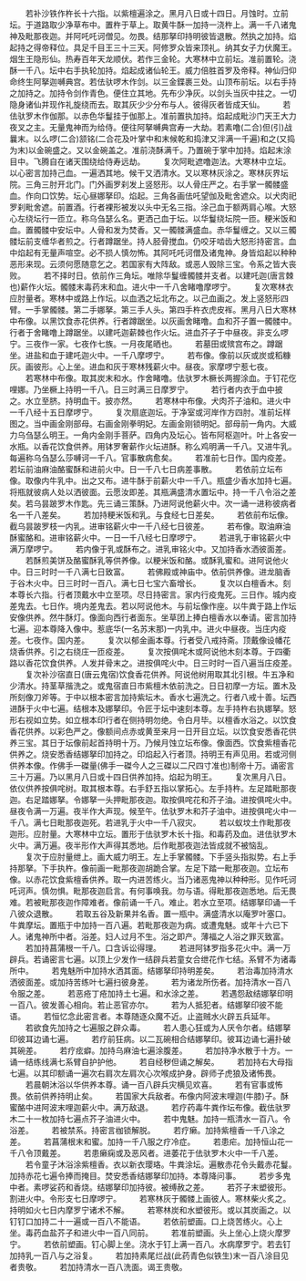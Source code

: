 <!-- { "loadSidebar": true } -->
　　若补沙铁作杵长十六指。以紫檀遍涂之。黑月八日或十四日。月蚀时。立前坛。于道路取少净草布中。置杵于草上。取黄牛酥一加持一浇杵上。满一千八诸鬼神及毗那夜迦。并阿吒吒诃僧见。勿畏。结那拏印持明彼皆退散。然执之加持。焰起持之得帝释位。具足千目王三十三天。阿修罗众皆来顶礼。纳其女子力伏魔王。烟生王隐形仙。热寿百年天龙顺伏。若作三金轮。大寒林中立前坛。准前置轮。浇酥一千八。坛中右手执轮加持。焰起成诸仙轮王。威力倍胜首罗及帝释。神仙归仰命终生阿拏迦嚩典宫。若佉驮啰木作剑。以三金鍱裹三处。山顶布前坛。以右手持之加持之。加持令剑作青色。便住立其地。先布少净灰。以剑头当灰中拄之。一切隐身诸仙并现作礼旋绕而去。取其灰少少分布与人。彼得灰者皆成天仙。
　　若佉驮罗木作伽那。以赤色华鬘挂于伽那上。准前置执加持。焰起成毗沙门天王大力夜叉之主。无量鬼神而为给侍。便往阿拏嚩典宫寿一大劫。若素噜(二合)但(引)战曩末。以么啰(二合)颔铭(二合花及叶掌中和末候乾和捣津又泮满一千遍)和之(又捣为末)以金碗盛之。又以金碗盖之。准前浇酥满千。乃置碗于掌中加持。焰起末涂目中。飞腾自在诸天围绕给侍寿远劫。
　　复次阿毗遮噜迦法。大寒林中立坛。以心密言加持己血。一遍洒其地。候干又洒清水。又以寒林灰涂之。寒林灰界坛院。三角三肘开北门。门外画罗刹发上竖怒形。以人骨庄严之。右手掌一髑髅盛血。作向口饮势。坛心昼娜拏印。焰起。三角各画佉吒望伽及毗舍遮众。以犬肉祀罗刹毗舍遮。前置酒。行者裸形被发以头中无名三指。涂己血于额两肩心喉。大怒心左绕坛行一匝立。称乌刍瑟么名。更洒己血于坛。以华鬘绕坛院一匝。粳米饭和血。置髑髅中安坛中。人骨和发为焚香。又一髑髅满盛血。赤华鬘缠之。又以三髑髅坛前支缠华者煎之。行者蹲踞坐。持人胫骨搅血。仍咬牙啮齿大怒形持密言。血中焰起有无量声喧空。必不损人慎勿怖。其阿吒吒诃僧及诸鬼神。身皆焰起以种种恶形来现。云须何愿随意乞之。若国家有大阵敌。或恶人毁除三宝。令系之皆大丧败。
　　若不择时日。依前作三角坛。唯除华鬘缠髑髅并支者。以建吒迦(唐言棘也)薪作火坛。髑髅末毒药末和血。进火中一千八舍睹噜摩啰宁。
　　复次寒林衣应肘量者。寒林中或路上作坛。以血洒之坛北布之。以己血画之。发上竖怒形四臂。一手掌髑髅。第二手娜拏。第三手人头。第四手杵衣虎皮裈。黑月八日大寒林中布像。以黑饮食赤花供养。行者蹲踞坐。以灰画舍睹噜。血和芥子置一髑髅中。行者于舍睹噜上蹲踞坐。以建吒迦薪棘也作火坛。进血芥子于中昼夜。非支么啰宁。三夜作一家。七夜作七族。一月夜尾晒也。
　　若墓田或殡宫布之。蹲踞坐。进盐和血于建吒迦火中。一千八摩啰宁。
　　若布像。像前以灰或炭或稻糠灰。画彼形。心上坐。进血和灰于寒林残薪火中。昼夜。家摩啰宁惹七夜。
　　若寒林中布像。取其炭末和水。作舍睹噜。佉驮罗木橛长两握涂血。于钉花仡哩娜。乃坐橛上持明一千八。日三时满三日摩罗宁。
　　若行者内衣于血中披之。水立至脐。持明血干。披亦然。
　　若寒林中布像。犬肉芥子油和。进火中一千八经十五日摩啰宁。
　　复次扇底迦坛。于净室或河岸作方四肘。准前坛样图之。当中画金刚部母。右画金刚拳明妃。左画金刚锁明妃。部母前一角内。大威力乌刍瑟么明王。一角内金刚手菩萨。四角内及坛心。皆布阿枢迦叶。叶上各安一水瓶。以香花饮食供养。用钵罗奢薪作火坛进酥。称么鸡明满一千八。又进牛乳。每遍称乌刍瑟么莎嚩诃一千八。官事散病愈矣。
　　若准前七日作。国内疫差。若坛前油麻油酪蜜酥和进前火中。日一千八七日病差事散。
　　若依前立坛布像。取像内牛乳中。出之又布。进牛酥于前薪火中一千八。瓶盛少香水加持七遍。将瓶就彼病人处以洒彼面。云愿汝即差。其瓶满盛清水置坛中。持一千八令浴之差矣。若乌昙跛罗木作匙。先三诵三策酥。乃进阿说他薪火中。次一诵一进称彼病者名一千八差矣。
　　若加持粳米饭和乳。与食经七日差矣。
　　若依前布坛像。截乌昙跛罗枝一内乳。进审铭薪火中一千八经七日彼差。
　　若布像。取油麻油酥蜜酪和。进审铭薪火中。一日一千八经七日摩啰宁。
　　若进乳于审铭薪火中满万摩啰宁。
　　若内像于乳或酥布之。进乳审铭火中。又加持香水洒彼面差。
　　若酥煎美饼及酪蜜酥乳等供养像。以粳米饭和酪。或酥乳蜜和。进阿说他火中。日三时时一千八满七日致富。
　　若佛殿或神庙中。依前供养像。进龙脑香于谷木火中。日三时时一百八。满七日七宝六畜增长。
　　复次以白檀香木。刻本尊长六指。行者顶戴水中立至项。尽日持密言。家内行疫鬼死。三日作。城内疫差鬼去。七日作。境内差鬼去。若以阿说他木。与前坛像作座。以牛粪于路上作坛安像供养。然牛酥灯。像面向西行者面东。坐草团上捧白檀香水以奉请。密言加持七遍。迎本尊降入像中。惹底华(一名苏末那)一内乳中。进火中昼夜。当庄内疫差。七夜作。国内差。
　　复次以郁金画本尊。行者受八戒持斋。顶戴像设幡花烧香供养。引之右绕庄一匝疫差。
　　复次按俱咤木或阿说他木刻本尊。于四衢路以香花饮食供养。人发并骨末之。进按俱咤火中。日三时时一百八遍当庄疫差。
　　复次补沙宿直日(唐云鬼宿)饮食香花供养。阿说他树用取其北引根。牛五净和少清水。持茎草揩洗之。或鬼宿直日市紫檀木依前洗之。日日初摩一方坛。置木及所刻像刀斧等。于中以根本密言加持紫坛木。香水七遍洗之。行者八戒十善。坛西进酥于火中七遍。结根本及娜拏印。令匠于坛中速刻本尊。左手持杵右执娜拏。怒形右视如立势。如立根本印行者在侧持明勿绝。令白月毕。以檀香水浴之。以饮食香花供养。以彩色严之。像额间点赤或黄至来月一日开目立坛。以饮食安悉香花供养三宝。其日于坛像前起首持明十万。乃候月蚀立坛布像。像面西。饮食紫檀香花供养之。烧安悉香结娜拏印加持之。印焰起入行者顶。持明王有声见用。若或河侧供养本像。作佛手一磔量(佛手一磔今人之三磔以二尺四寸准也)制帝十万。诵密言三十万遍。乃以黑月八日或十四日供养加持。焰起为明王。
　　复次黑月八日。依仪供养按俱咤树。取其根本尊。右手舒五指以掌拓心。左手持杵。左足踏毗那夜迦。右足踏娜拏。令娜拏一头押毗那夜迦。取按俱咤花和芥子油。进按俱咤火中。昼夜令满一万遍。夜半作大声现。候至午。佉驮罗木和芥子油中。进按俱咤火中一千八。满七日毗那夜迦死。若进乳于火中一千八寂灾。
　　若以蚁坟土作毗那夜迦形。应肘量。大寒林中立坛。置形于佉驮罗木长十指。和毒药及血。进佉驮罗木火中。满万遍。夜半形作大声得其悉地。后作毗那夜迦法皆成就不被恼乱。
　　复次于应肘量绁上。画大威力明王。左上手掌髑髅。下手竖头指拟势。右上手持那拏。下手执杵。像前画一毗那夜迦胡跪合掌。左足下踏一毗那夜迦。立坛布像。以赤花饮食紫檀香供养。取一内进苦练火。当乃诸恶鬼神以种种形。见作吒诃吒诃声。慎勿惧。毗那夜迦启言。有何事唤我。勿与语。得毗那夜迦悉地。后无畏难。若被毗那夜迦作障难者。像前诵一千八。难止。若水立至项。结娜拏印诵一千八彼众退散。
　　若取五谷及新果并名香。置一瓶中。满盛清水以庵罗叶塞口。牛粪摩坛。置瓶于中加持一百八遍。若毗那夜迦为病。或遭鬼魅。或年十六已下人。诸鬼神所中者。浴差。妇人过月不生。浴之即产。薄福之人浴之罪灭致富。
　　若加持菖蒲根一千八。口含诉讼得理。
　　若进阿钵罗指多花火中。满一万辟兵。若诵密言七遍。以顶上少发作一结辟兵若童女合绁花作七结。系臂不为诸毒所中。
　　若鬼魅所中加持水洒其面。结娜拏印持明差矣。
　　若治毒加持清水洒彼面差。或加持苦练叶七遍扫彼身差。
　　若为诸龙所伤者。加持清水一百八令服之差。
　　若恶疮丁疮加持土七遍。和水涂之差。
　　若遇怨敌结娜拏印明一百八。彼发善心相向。若止恶官亦尔。
　　若为人抵犯者。结娜拏印彼不能语。
　　若恒忆念此密言者。本尊随逐众魔不近。止盗贼水火辟五兵延年。
　　若欲食先加持之七遍服之辟众毒。
　　若人患心狂或为人厌令尔者。结娜拏印彼耳边诵七遍。
　　若疗前狂病。以二瓦碗相合结娜拏印。彼耳边诵七遍扑破其碗差。
　　若疗痃癖。加持乌麻油七遍涂腹差。
　　若加持净水散于十方。一诵一结练线满七系臂自护护他。
　　若自经秽但诵之解矣。
　　若加持右大母指七遍。以其印额诵一遍次右肩次左肩次心次喉成护身。辟师子虎狼及诸怖畏。
　　若晨朝沐浴以华供养本尊。诵一百八辟兵灾横见欢喜。
　　若有官事或怖畏。依前供养持明止矣。
　　若国家大兵敌者。布像内阿波末哩迦(牛膝)子。酥蜜酪中进阿波末哩迦薪火中。满万敌退。
　　若疗药毒牛粪作坛布像。截佉驮罗木二十一枚加持七遍点芥子油进火中。
　　若中鬼魅。加持一瓶清水一百八。令浴差。
　　若被禁系。持密言枷锁解脱。
　　若疗癞。加持紫檀香一千八涂之差。
　　若菖蒲根末和蜜。加持一千八服之疗冷症。
　　若患疟。加持恒山花一千八令顶戴差。
　　若患癞痫或及恶风者。进萎花于佉驮罗木火中一千八差。
　　若令童子沐浴涂紫檀香。衣以新衣璎珞。牛粪涂坛。遍散赤花令头戴赤花鬘。加持赤花七遍令捧而掩目。焚安悉香结娜拏印加持。本尊降问事。
　　若步多鬼中者。素啰娑药和香烧。结娜拏印加持彼。被缚赦之差。
　　若芥子末塑彼形。割进火中。令形支七日摩啰宁。
　　若寒林灰于髑髅上画彼人。寒林柴火炙之。持明如火七日内摩罗宁诸术不解。
　　若寒林炭和水塑彼形。或以其炭画之。以钉钉口加持二十一遍或一百八不能语。
　　若依前塑画。口上烧苦练火。心上坐。毒药血盐芥子和进火中一百八同前。
　　若准前塑画。头上坐心上烧火摩罗宁。
　　若依前塑画。钉心脚上坐。浇水于钉上满一百八。水病摩罗宁。若去钉加持乳一百八与之浴复。
　　若加持素尾烂战(此药青色似铁生)末一百八涂目见者贵敬。
　　若加持清水一百八洗面。谒王贵敬。
